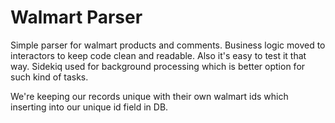 # Walmart Parser

Simple parser for walmart products and comments.
Business logic moved to interactors to keep code clean and readable.
Also it's easy to test it that way.
Sidekiq used for background processing which is better option for such kind of tasks.

We're keeping our records unique with their own walmart ids which inserting into our unique id field in DB.
